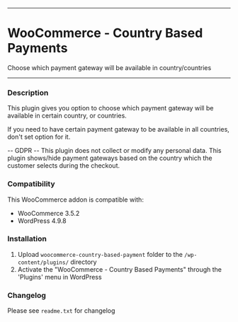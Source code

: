 
-----------------------

# WooCommerce - Country Based Payments

Choose which payment gateway will be available in country/countries

-----------------------

### Description

This plugin gives you option to choose which payment gateway will be available in certain country, or countries.

If you need to have certain payment gateway to be available in all countries, don't set option for it.

-- GDPR --
This plugin does not collect or modify any personal data.
This plugin shows/hide payment gateways based on the country which the customer selects during the checkout.

### Compatibility

This WooCommerce addon is compatible with:
* WooCommerce 3.5.2
* WordPress 4.9.8

### Installation

1. Upload `woocommerce-country-based-payment` folder to the `/wp-content/plugins/` directory
2. Activate the "WooCommerce - Country Based Payments" through the 'Plugins' menu in WordPress

### Changelog
Please see `readme.txt` for changelog

